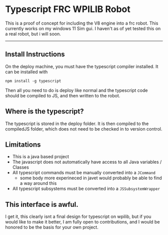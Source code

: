 # Typescript FRC WPILIB Robot
This is a proof of concept for including the V8 engine into a frc robot. This currently works on my windows 11 Sim gui. I haven't as of yet tested this on a real robot, but i will soon.

---
## Install Instructions
On the deploy machine, you must have the typescript compiler installed. It can be installed with
```
npm install -g typescript
```
Then all you need to do is deploy like normal and the typescript code should be compiled to JS, and then written to the robot.

## Where is the typescript?
The typescript is stored in the deploy folder. It is then compiled to the compiledJS folder, which does not need to be checked in to version control.

## Limitations
- This is a java based project
- The javascript does not automatically have access to all Java variables / Classes
- All typescript commands must be manually converted into a ``JCommand``
    - some body more experineced in javet would probably be able to find a way around this
- All typescript subsystems must be converted into a ``JSSubsystemWrapper``

## This interface is awful.
I get it, this clearly isnt a final design for typescript on wpilib, but if you would like to make it better, I am fully open to contributions, and I would be honored to be the basis for your own project. 
